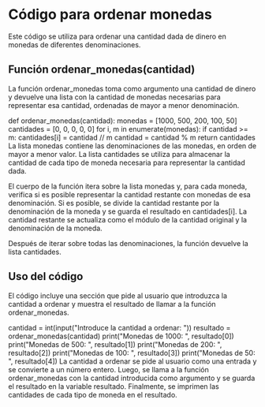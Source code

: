 # Código para ordenar monedas
Este código se utiliza para ordenar una cantidad dada de dinero en monedas de diferentes denominaciones.

## Función ordenar_monedas(cantidad)
La función ordenar_monedas toma como argumento una cantidad de dinero y devuelve una lista con la cantidad de monedas necesarias para representar esa cantidad, ordenadas de mayor a menor denominación.

def ordenar_monedas(cantidad):
    monedas = [1000, 500, 200, 100, 50]
    cantidades = [0, 0, 0, 0, 0]
    for i, m in enumerate(monedas):
        if cantidad >= m:
            cantidades[i] = cantidad // m
            cantidad = cantidad % m
    return cantidades
La lista monedas contiene las denominaciones de las monedas, en orden de mayor a menor valor. La lista cantidades se utiliza para almacenar la cantidad de cada tipo de moneda necesaria para representar la cantidad dada.

El cuerpo de la función itera sobre la lista monedas y, para cada moneda, verifica si es posible representar la cantidad restante con monedas de esa denominación. Si es posible, se divide la cantidad restante por la denominación de la moneda y se guarda el resultado en cantidades[i]. La cantidad restante se actualiza como el módulo de la cantidad original y la denominación de la moneda.

Después de iterar sobre todas las denominaciones, la función devuelve la lista cantidades.

## Uso del código
El código incluye una sección que pide al usuario que introduzca la cantidad a ordenar y muestra el resultado de llamar a la función ordenar_monedas.

cantidad = int(input("Introduce la cantidad a ordenar: "))
resultado = ordenar_monedas(cantidad)
print("Monedas de 1000: ", resultado[0])
print("Monedas de 500: ", resultado[1])
print("Monedas de 200: ", resultado[2])
print("Monedas de 100: ", resultado[3])
print("Monedas de 50: ", resultado[4])
La cantidad a ordenar se pide al usuario como una entrada y se convierte a un número entero. Luego, se llama a la función ordenar_monedas con la cantidad introducida como argumento y se guarda el resultado en la variable resultado. Finalmente, se imprimen las cantidades de cada tipo de moneda en el resultado.
